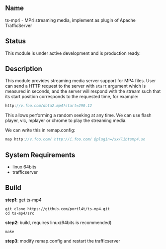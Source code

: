 
## Name
ts-mp4 - MP4 streaming media, implement as plugin of Apache TrafficServer

## Status
This module is under active development and is production ready.

## Description
This module provides streaming media server support for MP4 files. User can send a HTTP request to the server with `start` argument which is measured in seconds, and the server will respond with the stream such that its start position corresponds to the requested time, for example:

```c
http://v.foo.com/dota2.mp4?start=290.12
```

This allows performing a random seeking at any time. We can use flash player, vlc, mplayer or chrome to play the streaming media. 

We can write this in remap.config:

```c
map http://v.foo.com/ http://i.foo.com/ @plugin=/xx/libtsmp4.so
```

## System Requirements
* linux 64bits
* trafficserver

## Build
**step1**: get ts-mp4

    git clone https://github.com/portl4t/ts-mp4.git
    cd ts-mp4/src

**step2**: build, requires linux(64bits is recommended)

    make

**step3**: modify remap.config and restart the trafficserver

